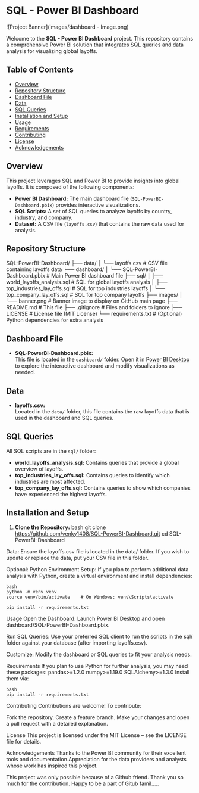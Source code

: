 # SQL - Power BI Dashboard

![Project Banner](images/dashboard - Image.png)

Welcome to the **SQL - Power BI Dashboard** project. This repository contains a comprehensive Power BI solution that integrates SQL queries and data analysis for visualizing global layoffs.

## Table of Contents
- [Overview](#overview)
- [Repository Structure](#repository-structure)
- [Dashboard File](#dashboard-file)
- [Data](#data)
- [SQL Queries](#sql-queries)
- [Installation and Setup](#installation-and-setup)
- [Usage](#usage)
- [Requirements](#requirements)
- [Contributing](#contributing)
- [License](#license)
- [Acknowledgements](#acknowledgements)

## Overview
This project leverages SQL and Power BI to provide insights into global layoffs. It is composed of the following components:

- **Power BI Dashboard:** The main dashboard file (`SQL-PowerBI-Dashboard.pbix`) provides interactive visualizations.
- **SQL Scripts:** A set of SQL queries to analyze layoffs by country, industry, and company.
- **Dataset:** A CSV file (`layoffs.csv`) that contains the raw data used for analysis.

## Repository Structure
SQL-PowerBI-Dashboard/ ├── data/ │ └── layoffs.csv # CSV file containing layoffs data ├── dashboard/ │ └── SQL-PowerBI-Dashboard.pbix # Main Power BI dashboard file ├── sql/ │ ├── world_layoffs_analysis.sql # SQL for global layoffs analysis │ ├── top_industries_lay_offs.sql # SQL for top industries layoffs │ └── top_company_lay_offs.sql # SQL for top company layoffs ├── images/ │ └── banner.png # Banner image to display on GitHub main page ├── README.md # This file ├── .gitignore # Files and folders to ignore ├── LICENSE # License file (MIT License) └── requirements.txt # (Optional) Python dependencies for extra analysis

## Dashboard File
- **SQL-PowerBI-Dashboard.pbix:**  
  This file is located in the `dashboard/` folder. Open it in [Power BI Desktop](https://powerbi.microsoft.com/en-us/desktop/) to explore the interactive dashboard and modify visualizations as needed.

## Data
- **layoffs.csv:**  
  Located in the `data/` folder, this file contains the raw layoffs data that is used in the dashboard and SQL queries.

## SQL Queries
All SQL scripts are in the `sql/` folder:
- **world_layoffs_analysis.sql:** Contains queries that provide a global overview of layoffs.
- **top_industries_lay_offs.sql:** Contains queries to identify which industries are most affected.
- **top_company_lay_offs.sql:** Contains queries to show which companies have experienced the highest layoffs.

## Installation and Setup
1. **Clone the Repository:**
   bash
   git clone https://github.com/venky1408/SQL-PowerBI-Dashboard.git
   cd SQL-PowerBI-Dashboard

Data:
Ensure the layoffs.csv file is located in the data/ folder. If you wish to update or replace the data, put your CSV file in this folder.

Optional: Python Environment Setup:
If you plan to perform additional data analysis with Python, create a virtual environment and install dependencies:

    bash
    python -m venv venv
    source venv/bin/activate    # On Windows: venv\Scripts\activate

    pip install -r requirements.txt

Usage
Open the Dashboard:
Launch Power BI Desktop and open dashboard/SQL-PowerBI-Dashboard.pbix.

Run SQL Queries:
Use your preferred SQL client to run the scripts in the sql/ folder against your database (after importing layoffs.csv).

Customize:
Modify the dashboard or SQL queries to fit your analysis needs.

Requirements
If you plan to use Python for further analysis, you may need these packages:
    pandas>=1.2.0
    numpy>=1.19.0
    SQLAlchemy>=1.3.0
    Install them via:

    bash
    pip install -r requirements.txt

Contributing
Contributions are welcome! To contribute:

Fork the repository.
    Create a feature branch.
    Make your changes and open a pull request with a detailed explanation.

License
This project is licensed under the MIT License – see the LICENSE file for details.

Acknowledgements
Thanks to the Power BI community for their excellent tools and documentation.Appreciation for the data providers and analysts whose work has inspired this project.

This project was only possible because of a Github friend. Thank you so much for the contribution. Happy to be a part of Gitub famil.....
